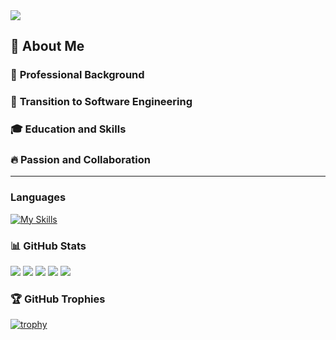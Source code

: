 <!-- ![White and Back Creative Marketing Agency Name Facebook Cover] -->
<img src="https://github.com/sarahadean/sarahadean/assets/128323898/e8d58324-b531-4f1c-a192-d773b8d434fb"/>


## 👋 **About Me**

### 💼 **Professional Background**

### 🚀 **Transition to Software Engineering**

### 🎓 **Education and Skills**

### 🔥 **Passion and Collaboration**
--- 

### **Languages**
[![My Skills](https://skillicons.dev/icons?i=js,html,css,github,matlab,py,flask,react,vscode)](https://skillicons.dev)

### 📊 **GitHub Stats**

<!-- <p><img align="center" src="https://github-readme-stats.vercel.app/api?username=sarahadean&show_icons=true&theme=shadow_blue" alt="sarahadean" /></p>
[![Top Langs](https://github-readme-stats.vercel.app/api/top-langs/?username=sarahadean&layout=donut)](https://github.com/sarahadean/github-readme-stats) -->

![](http://github-profile-summary-cards.vercel.app/api/cards/profile-details?username=sarahadean&theme=nightowl)
![](http://github-profile-summary-cards.vercel.app/api/cards/repos-per-language?username=sarahadean&theme=nightowl)
![](http://github-profile-summary-cards.vercel.app/api/cards/most-commit-language?username=sarahadean&theme=nightowl)
![](http://github-profile-summary-cards.vercel.app/api/cards/stats?username=sarahadean&theme=nightowl)
![](http://github-profile-summary-cards.vercel.app/api/cards/productive-time?username=sarahadean&theme=nightowl)
<!-- ![](http://github-profile-summary-cards.vercel.app/api/cards/productive-time?username=sarahadean&theme=github_dark&utcOffset=8) -->

### 🏆 **GitHub Trophies**
<!-- https://github-profile-trophy.vercel.app/?username=ryo-ma&theme=onedark -->
[![trophy](https://github-profile-trophy.vercel.app/?username=sarahadean&theme=onedark)](https://github.com/ryo-ma/github-profile-trophy)
<!-- - 👀 I’m interested in '' -->
<!-- - 🌱 I’m currently learning Python and SQL -->
<!-- - 💞️ I’m looking to collaborate on ...
- 📫 How to reach me ... -->

<!---
sarahadean/sarahadean is a ✨ special ✨ repository because its `README.md` (this file) appears on your GitHub profile.
You can click the Preview link to take a look at your changes.
--->
